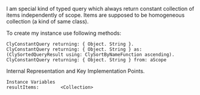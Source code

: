 I am special kind of typed query which always return constant collection of items independently of scope.
Items are supposed to be homogeneous collection (a kind of same class).

To create my instance use following methods: 

	ClyConstantQuery returning: { Object. String }.
	ClyConstantQuery returning: { Object. String } as: (ClySortedQueryResult using: ClySortByNameFunction ascending).
	ClyConstantQuery returning: { Object. String } from: aScope 
	
 
Internal Representation and Key Implementation Points.

    Instance Variables
	resultItems:		<Collection>
